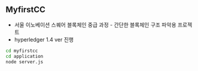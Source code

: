 [//]: # (SPDX-License-Identifier: CC-BY-4.0)

## MyfirstCC

* 서울 이노베이션 스퀘어 블록체인 중급 과정 - 간단한 블록체인 구조 파악용 프로젝트
* hyperledger 1.4 ver 진행 
```bash
cd myfirstcc
cd application
node server.js
```

